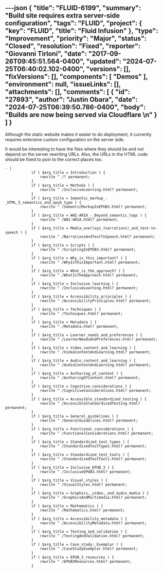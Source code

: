 ---json
{
  "title": "FLUID-6199",
  "summary": "Build site requires extra server-side configuration",
  "tags": "FLUID",
  "project": {
    "key": "FLUID",
    "title": "Fluid Infusion"
  },
  "type": "Improvement",
  "priority": "Major",
  "status": "Closed",
  "resolution": "Fixed",
  "reporter": "Giovanni Tirloni",
  "date": "2017-09-26T09:45:51.564-0400",
  "updated": "2024-07-25T06:40:02.102-0400",
  "versions": [],
  "fixVersions": [],
  "components": [
    "Demos"
  ],
  "environment": null,
  "issueLinks": [],
  "attachments": [],
  "comments": [
    {
      "id": "27893",
      "author": "Justin Obara",
      "date": "2024-07-25T06:39:50.786-0400",
      "body": "Builds are now being served via Cloudflare&#x20;\n"
    }
  ]
}
---
Although the static website makes it easier to do deployment, it currently requires extensive custom configuration on the server side.      &#x20;

It would be interesting to have the files where they should be and not depend on the server rewriting URLs. Also, the URLs in the HTML code should be fixed to poin to the correct places too.

```
- |
            if ( $arg_title = Introduction ) {
                rewrite ^ /? permanent;
            }
            if ( $arg_title = Methods ) {
                rewrite ^ /InclusiveLearning.html? permanent;
            }
            if ( $arg_title = Semantic_markup_-_HTML_5_semantics_and_epub_type ) {
                rewrite ^ /SemanticMarkupInEPUB3.html? permanent;
            }
            if ( $arg_title = WAI-ARIA_-_Beyond_semantic_tags ) {
                rewrite ^ /WAI-ARIA.html? permanent;
            }
            if ( $arg_title = Media_overlays_(narrations)_and_text-to-speech ) {
                rewrite ^ /NarrationsAndTextToSpeech.html? permanent;
            }
            if ( $arg_title = Scripts ) {
                rewrite ^ /ScriptingInEPUB3.html? permanent;
            }
            if ( $arg_title = Why_is_this_important? ) {
                rewrite ^ /WhyIsThisImportant.html? permanent;
            }
            if ( $arg_title = What_is_the_approach? ) {
                rewrite ^ /WhatIsTheApproach.html? permanent;
            }
            if ( $arg_title = Inclusive_learning ) {
                rewrite ^ /InclusiveLearning.html? permanent;
            }
            if ( $arg_title = Accessibility_principles ) {
                rewrite ^ /AccessibilityPrinciples.html? permanent;
            }
            if ( $arg_title = Techniques ) {
                rewrite ^ /Techniques.html? permanent;
            }
            if ( $arg_title = Metadata ) {
                rewrite ^ /Metadata.html? permanent;
            }
            if ( $arg_title = Learner_needs_and_preferences ) {
                rewrite ^ /LearnerNeedsAndPreferences.html? permanent;
            }
            if ( $arg_title = Video_content_and_learning ) {
                rewrite ^ /VideoContentAndLearning.html? permanent;
            }
            if ( $arg_title = Audio_content_and_learning ) {
                rewrite ^ /AudioContentAndLearning.html? permanent;
            }
            if ( $arg_title = Authoring_of_content ) {
                rewrite ^ /AuthoringOfContent.html? permanent;
            }
            if ( $arg_title = Cognitive_considerations ) {
                rewrite ^ /CognitiveConsiderations.html? permanent;
            }
            if ( $arg_title = Accessible_standardized_testing ) {
                rewrite ^ /AccessibleStandardizedTesting.html? permanent;
            }
            if ( $arg_title = General_guidelines ) {
                rewrite ^ /GeneralGuidelines.html? permanent;
            }
            if ( $arg_title = Functional_considerations ) {
                rewrite ^ /FunctionalConsiderations.html? permanent;
            }
            if ( $arg_title = Standardized_test_types ) {
                rewrite ^ /StandardizedTestTypes.html? permanent;
            }
            if ( $arg_title = Standardized_test_tools ) {
                rewrite ^ /StandardizedTestTools.html? permanent;
            }
            if ( $arg_title = Inclusive_EPUB_3 ) {
                rewrite ^ /InclusiveEPUB3.html? permanent;
            }
            if ( $arg_title = Visual_styles ) {
                rewrite ^ /VisualStyles.html? permanent;
            }
            if ( $arg_title = Graphics,_video,_and_audio_media ) {
                rewrite ^ /GraphicsAndMultimedia.html? permanent;
            }
            if ( $arg_title = Mathematics ) {
                rewrite ^ /Mathematics.html? permanent;
            }
            if ( $arg_title = Accessibility_metadata ) {
                rewrite ^ /AccessibilityMetadata.html? permanent;
            }
            if ( $arg_title = Testing_and_validation ) {
                rewrite ^ /TestingAndValidation.html? permanent;
            }
            if ( $arg_title = Case_study:_Exemplar ) {
                rewrite ^ /CaseStudyExemplar.html? permanent;
            }
            if ( $arg_title = EPUB_3_resources ) {
                rewrite ^ /EPUB3Resources.html? permanent;
            }
```

        